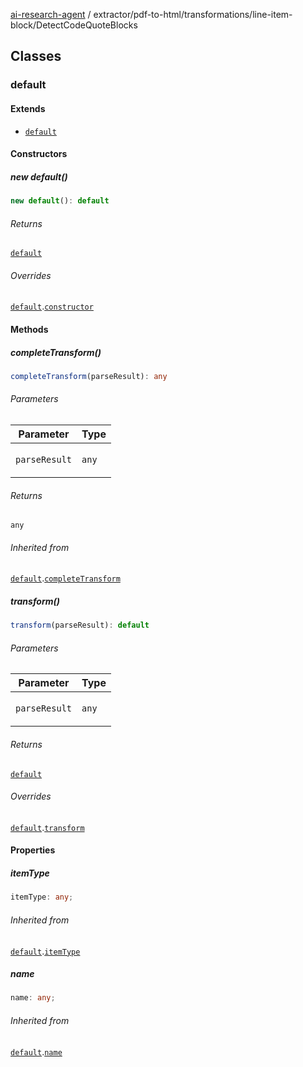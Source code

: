 [ai-research-agent](../../../../modules.md) / extractor/pdf-to-html/transformations/line-item-block/DetectCodeQuoteBlocks

## Classes

### default

#### Extends

- [`default`](../ToLineItemBlockTransformation.md#default)

#### Constructors

##### new default()

```ts
new default(): default
```

###### Returns

[`default`](DetectCodeQuoteBlocks.md#default)

###### Overrides

[`default`](../ToLineItemBlockTransformation.md#default).[`constructor`](../ToLineItemBlockTransformation.md#constructors)

#### Methods

##### completeTransform()

```ts
completeTransform(parseResult): any
```

###### Parameters

<table>
<thead>
<tr>
<th>Parameter</th>
<th>Type</th>
</tr>
</thead>
<tbody>
<tr>
<td>

`parseResult`

</td>
<td>

`any`

</td>
</tr>
</tbody>
</table>

###### Returns

`any`

###### Inherited from

[`default`](../ToLineItemBlockTransformation.md#default).[`completeTransform`](../ToLineItemBlockTransformation.md#completetransform)

##### transform()

```ts
transform(parseResult): default
```

###### Parameters

<table>
<thead>
<tr>
<th>Parameter</th>
<th>Type</th>
</tr>
</thead>
<tbody>
<tr>
<td>

`parseResult`

</td>
<td>

`any`

</td>
</tr>
</tbody>
</table>

###### Returns

[`default`](../../models/ParseResult.md#default)

###### Overrides

[`default`](../ToLineItemBlockTransformation.md#default).[`transform`](../ToLineItemBlockTransformation.md#transform)

#### Properties

##### itemType

```ts
itemType: any;
```

###### Inherited from

[`default`](../ToLineItemBlockTransformation.md#default).[`itemType`](../ToLineItemBlockTransformation.md#itemtype)

##### name

```ts
name: any;
```

###### Inherited from

[`default`](../ToLineItemBlockTransformation.md#default).[`name`](../ToLineItemBlockTransformation.md#name)
